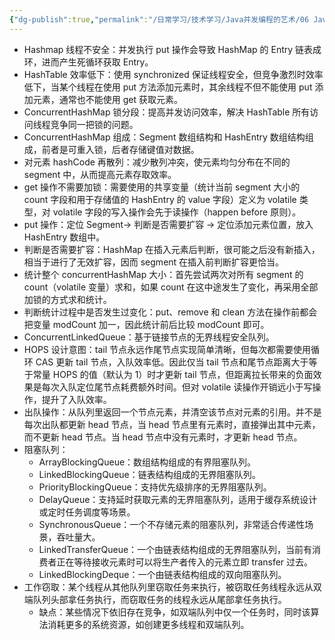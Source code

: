 ```yaml
---
{"dg-publish":true,"permalink":"/日常学习/技术学习/Java并发编程的艺术/06 Java并发容器和框架/","title":"06 Java并发容器和框架","tags":["八股"],"noteIcon":"1","created":"2023-07-25T10:15:55.353+08:00","updated":"2024-09-24T23:57:27.976+08:00"}
---
```



- Hashmap 线程不安全：并发执行 put 操作会导致 HashMap 的 Entry 链表成环，进而产生死循环获取 Entry。
- HashTable 效率低下：使用 synchronized 保证线程安全，但竞争激烈时效率低下，当某个线程在使用 put 方法添加元素时，其余线程不但不能使用 put 添加元素，通常也不能使用 get 获取元素。
- ConcurrentHashMap 锁分段：提高并发访问效率，解决 HashTable 所有访问线程竞争同一把锁的问题。
- ConcurrentHashMap 组成：Segment 数组结构和 HashEntry 数组结构组成，前者是可重入锁，后者存储键值对数据。
- 对元素 hashCode 再散列：减少散列冲突，使元素均匀分布在不同的 segment 中，从而提高元素存取效率。
- get 操作不需要加锁：需要使用的共享变量（统计当前 segment 大小的 count 字段和用于存储值的 HashEntry 的 value 字段）定义为 volatile 类型，对 volatile 字段的写入操作会先于读操作（happen before 原则）。
- put 操作：定位 Segment→ 判断是否需要扩容 → 定位添加元素位置，放入 HashEntry 数组中。
- 判断是否需要扩容：HashMap 在插入元素后判断，很可能之后没有新插入，相当于进行了无效扩容，因而 segment 在插入前判断扩容更恰当。
- 统计整个 concurrentHashMap 大小：首先尝试两次对所有 segment 的 count（volatile 变量）求和，如果 count 在这中途发生了变化，再采用全部加锁的方式求和统计。
- 判断统计过程中是否发生过变化：put、remove 和 clean 方法在操作前都会把变量 modCount 加一，因此统计前后比较 modCount 即可。
- ConcurrentLinkedQueue：基于链接节点的无界线程安全队列。
- HOPS 设计意图：tail 节点永远作尾节点实现简单清晰，但每次都需要使用循环 CAS 更新 tail 节点，入队效率低。因此仅当 tail 节点和尾节点距离大于等于常量 HOPS 的值（默认为 1）时才更新 tail 节点，但距离拉长带来的负面效果是每次入队定位尾节点耗费额外时间。但对 volatile 读操作开销远小于写操作，提升了入队效率。
- 出队操作：从队列里返回一个节点元素，并清空该节点对元素的引用。并不是每次出队都更新 head 节点，当 head 节点里有元素时，直接弹出其中元素，而不更新 head 节点。当 head 节点中没有元素时，才更新 head 节点。
- 阻塞队列：
  - ArrayBlockingQueue：数组结构组成的有界阻塞队列。
  - LinkedBlockingQueue：链表结构组成的无界阻塞队列。
  - PriorityBlockingQueue：支持优先级排序的无界阻塞队列。
  - DelayQueue：支持延时获取元素的无界阻塞队列，适用于缓存系统设计或定时任务调度等场景。
  - SynchronousQueue：一个不存储元素的阻塞队列，非常适合传递性场景，吞吐量大。
  - LinkedTransferQueue：一个由链表结构组成的无界阻塞队列，当前有消费者正在等待接收元素时可以将生产者传入的元素立即 transfer 过去。
  - LinkedBlockingDeque：一个由链表结构组成的双向阻塞队列。
- 工作窃取：某个线程从其他队列里窃取任务来执行，被窃取任务线程永远从双端队列头部拿任务执行，而窃取任务的线程永远从尾部拿任务执行。
  - 缺点：某些情况下依旧存在竞争，如双端队列中仅一个任务时，同时该算法消耗更多的系统资源，如创建更多线程和双端队列。
